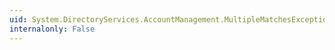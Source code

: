 ```yaml
---
uid: System.DirectoryServices.AccountManagement.MultipleMatchesException
internalonly: False
---
```

